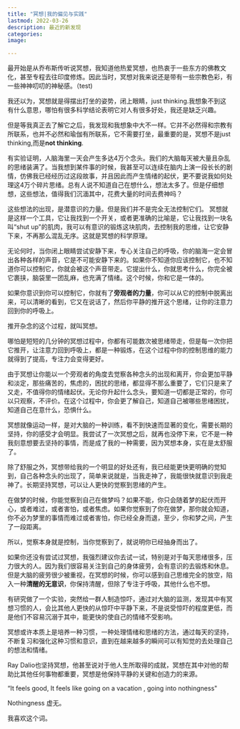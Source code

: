 ```yaml
---
title: "冥想|我的偏见与实践"
lastmod: 2022-03-26
description: 最近的新发现
categories:
image: 

---
```

最开始是从乔布斯传听说冥想，我知道他热爱冥想，也热衷于一些东方的佛教文化，甚至专程去往印度修炼。因此当时，冥想对我来说还是带有一些宗教色彩，有一些神神叨叨的神秘感。（test)

 我还以为，冥想就是得摆出打坐的姿势，闭上眼睛，just thinking.我想象不到这有什么意思，哪怕有很多科学结论表明它对人有很多好处，我还是缺乏兴趣。

但是等我真正去了解它之后，我发现和我想象中大不一样。它并不必然得和宗教有所联系，也并不必然和瑜伽有所联系，它不需要打坐，最重要的是，冥想不是just thinking,而是**not thinking**.

有实验证明，人脑海里一天会产生多达4万个念头。我们的大脑每天被大量且杂乱的思绪装满了。当我想到某件事的时候，我甚至可以连续在脑内上演一段长长的剧情，仿佛我已经经历过这段故事，并且因此而产生情绪的起伏，更不要说我如何处理这4万个碎片思绪。总有人说不知道自己在想什么，想法太多了。但是仔细想想，这些想法，值得我们沉湎其中，花费大量的时间去费神吗？
      
这些想法的出现，是潜意识的力量。但是我们并不是完全无法控制它们。
冥想就是这样一个工具，它让我找到一个开关，或者更准确的比喻是，它让我找到一块名叫“shut up"的肌肉，我可以有意识的锻炼这块肌肉，去控制我的思维，让它安静下来，不再那么混乱无序。这就是冥想的科学原理。

无论何时，当你闭上眼睛尝试安静下来，专心关注自己的呼吸，你的脑海一定会冒出各种各样的声音，它是不可能安静下来的。如果你不知道你应该控制它，也不知道你可以控制它，你就会被这个声音带走。它提出什么，你就思考什么，你完全被它裹挟，脑袋里一团乱麻，也充满了情绪。这个时候，你和它是一体的。

如果你意识到你可以控制它，你就有了**旁观者的力量**，你可以从它的控制中脱离出来，可以清晰的看到，它又在说话了，然后你平静的推开这个思绪，让你的注意力回到你的呼吸上。

推开杂念的这个过程，就叫冥想。

哪怕是短短的几分钟的冥想过程中，你都有可能数次被思绪带走，但是每一次你把它推开，让注意力回到呼吸上，都是一种锻炼，在这个过程中你的控制思维的能力就得到了提高，专注力会变得更好。   


由于冥想让你能以一个旁观者的角度去觉察各种念头的出现和离开，你会更加平静和淡定，那些痛苦的，焦虑的，困扰的思绪，都显得不那么重要了，它们只是来了又走，不值得你的情绪起伏。无论你升起什么念头，要知道一切都是正常的，你可以只观察，不评价。在这个过程中，你会更了解自己，知道自己被哪些思绪困扰，知道自己在意什么，恐惧什么。

冥想就像运动一样，是对大脑的一种训练，看不到快速而显著的变化，需要长期的坚持，你的感受才会明显。我尝试了一次冥想之后，就再也没停下来，它不是一种我刻意想要去坚持的事情，而是成了我的一种需要，因为冥想本身，实在是太舒服了。

除了舒服之外，冥想带给我的一个明显的好处还有，我已经能更快更明确的觉知到，自己各种念头的出现了，简单来说就是，当我走神了，我能很快就意识到我走神了。长期坚持冥想，可以让人更快的觉察到思绪的产生。

在做梦的时候，你能觉察到自己在做梦吗？如果不能，你只会随着梦的起伏而开心，或者难过，或者害怕，或者焦虑。如果你觉察到了你在做梦，那你就会知道，你不必为梦里的事情而难过或者害怕，你已经全身而退，至少，你和梦之间，产生了一段距离。

所以，觉察本身就是控制，当你觉察到了，就说明你已经抽身而出了。

如果你还没有尝试过冥想，我强烈建议你去试一试，特别是对于每天思绪很多，压力很大的人。因为我们很容易关注到自己的身体疲劳，会有意识的去锻炼和休息。但是大脑的疲劳很少被重视，在冥想的时候，你可以感到自己思维完全的放空，陷入一种**清醒的无意识**，你保持清醒，但除了专注于呼吸，其他什么也不想。

有研究做了一个实验，突然给一群人制造惊吓，通过对大脑的监测，发现其中有冥想习惯的人，会比其他人更快的从惊吓中平静下来，不是说受惊吓的程度更低，而是他们不容易沉溺于其中，能更快的使自己的情绪不受影响。

冥想或许本质上是培养一种习惯，一种处理情绪和思绪的方法，通过每天的坚持，不断复习和强化这种习惯和意识，直到在越来越多的瞬间可以有知觉的去处理自己的想法和情绪。

Ray Dalio也坚持冥想，他甚至说对于他人生所取得的成就，冥想在其中对他的帮助比其他任何事物都重要，冥想是他保持平静的关键和创造力的来源。

“It feels good, It feels like going on a vacation , going into nothingness"

Nothingness 虚无。

我喜欢这个词。











